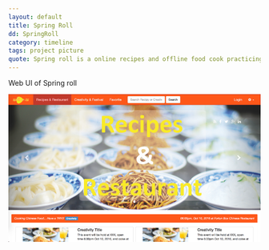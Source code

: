 ```yaml
---
layout: default
title: Spring Roll
dd: SpringRoll
category: timeline
tags: project picture
quote: Spring roll is a online recipes and offline food cook practicing web site.  Technics such as JavaScript,  RESTful API, Bootstrap, HTML etc. are used.
---
```

<p> Web UI of Spring roll</p>
<a href="http://ec2-52-27-31-179.us-west-2.compute.amazonaws.com:8080/springroll/static/">
<img src="../img/tmp/springroll.png"></a>
